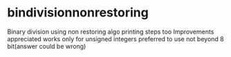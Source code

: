 # bindivisionnonrestoring
Binary division using non restoring algo printing steps too
Improvements appreciated
works only for unsigned integers 
preferred to use not beyond 8 bit(answer could be wrong)
